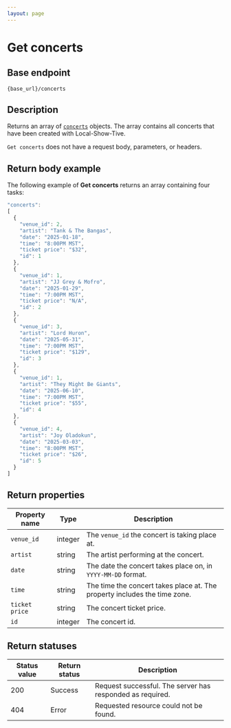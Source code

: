 ```yaml
---
layout: page
---
```


# Get concerts

## Base endpoint

```shell
{base_url}/concerts
```

## Description

Returns an array of [`concerts`](concerts.md) objects. The array contains all concerts that have been created with Local-Show-Tive.

`Get concerts` does not have a request body, parameters, or headers.

## Return body example

The following example of **Get concerts** returns an array containing four tasks:

```js
"concerts": 
[
  {
    "venue_id": 2,
    "artist": "Tank & The Bangas",
    "date": "2025-01-18",
    "time": "8:00PM MST",
    "ticket price": "$32",
    "id": 1
  },
  {
    "venue_id": 1,
    "artist": "JJ Grey & Mofro",
    "date": "2025-01-29",
    "time": "7:00PM MST",
    "ticket price": "N/A",
    "id": 2
  },
  {
    "venue_id": 3,
    "artist": "Lord Huron",
    "date": "2025-05-31",
    "time": "7:00PM MST",
    "ticket price": "$129",
    "id": 3
  },
  {
    "venue_id": 1,
    "artist": "They Might Be Giants",
    "date": "2025-06-10",
    "time": "7:00PM MST",
    "ticket price": "$55",
    "id": 4
  },
  {
    "venue_id": 4,
    "artist": "Joy Oladokun",
    "date": "2025-03-03",
    "time": "8:00PM MST",
    "ticket price": "$26",
    "id": 5
  }
]

```

## Return properties

| Property name | Type | Description |
| ------------- | ----------- | ----------- |
| `venue_id` | integer | The `venue_id` the concert is taking place at. |
| `artist` | string | The artist performing at the concert. |
| `date` | string | The date the concert takes place on, in `YYYY-MM-DD` format. |
| `time` | string | The time the concert takes place at. The property includes the time zone. |
| `ticket price` | string | The concert ticket price. |
| `id` | integer | The concert id. |


## Return statuses

| Status value | Return status | Description |
| ------------- | ----------- | ----------- |
| 200 | Success | Request successful. The server has responded as required. |
| 404 | Error | Requested resource could not be found. |
